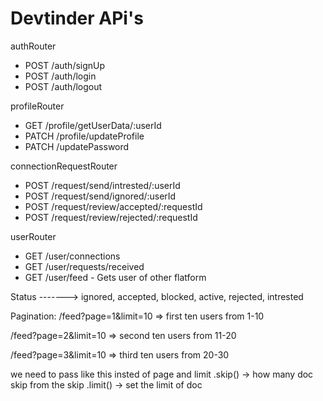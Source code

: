 # Devtinder APi's

authRouter
- POST /auth/signUp
- POST /auth/login
- POST /auth/logout

profileRouter
- GET /profile/getUserData/:userId
- PATCH /profile/updateProfile
- PATCH /updatePassword

connectionRequestRouter
- POST /request/send/intrested/:userId
- POST /request/send/ignored/:userId
- POST /request/review/accepted/:requestId
- POST /request/review/rejected/:requestId

userRouter
- GET /user/connections
- GET /user/requests/received
- GET /user/feed - Gets user of other flatform



Status -------> ignored, accepted, blocked, active, rejected, intrested

Pagination:
/feed?page=1&limit=10 => first ten users from 1-10

/feed?page=2&limit=10 => second ten users from 11-20

/feed?page=3&limit=10 => third ten users from 20-30

we need to pass like this insted of page and limit
.skip() -> how many doc skip from the skip
.limit() -> set the limit of doc

